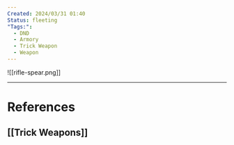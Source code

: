 ```yaml
---
Created: 2024/03/31 01:40
Status: fleeting
"Tags:":
  - DND
  - Armory
  - Trick Weapon
  - Weapon
---
```

![[rifle-spear.png]]

---
# References
## [[Trick Weapons]]